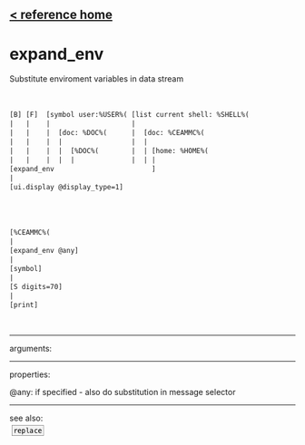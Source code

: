 [< reference home](ceammc_lib.html)
---

# expand_env


Substitute enviroment variables in data stream

```


[B] [F]  [symbol user:%USER%( [list current shell: %SHELL%(
|   |    |                    |
|   |    |  [doc: %DOC%(      |  [doc: %CEAMMC%(
|   |    |  |                 |  |
|   |    |  |  [%DOC%(        |  | [home: %HOME%(
|   |    |  |  |              |  | |
[expand_env                        ]
|
[ui.display @display_type=1]




[%CEAMMC%(
|
[expand_env @any]
|
[symbol]
|
[S digits=70]
|
[print]

            
```

---
arguments:


---
properties:

@any: if specified - also do substitution in message
            selector<br>

---
see also:<br>
[![replace](img/object_replace.png)](replace.html)
